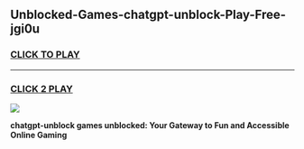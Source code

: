 
## Unblocked-Games-chatgpt-unblock-Play-Free-jgi0u
<h3>
<a href="https://premium76.site?title=chatgpt-unblock&ref=23A">CLICK TO PLAY</a></h3>
<hr>

<h3>
<a href="https://premium76.site?title=chatgpt-unblock&ref=23A">CLICK 2 PLAY</a>
  
</h3>

<a href="https://premium76.site?title=chatgpt-unblock&ref=23A"><img src="https://clearcache.store/games.png"></a>


**chatgpt-unblock games unblocked: Your Gateway to Fun and Accessible Online Gaming**
